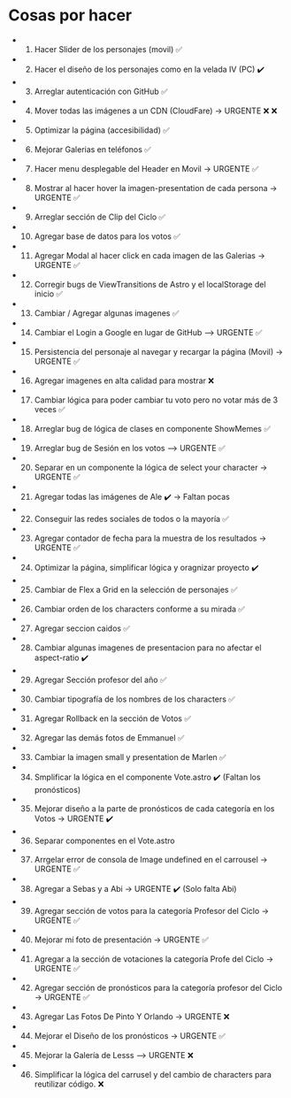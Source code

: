 # Cosas por hacer

-   1. Hacer Slider de los personajes (movil) ✅
-   2. Hacer el diseño de los personajes como en la velada IV (PC) ✔️
-   3. Arreglar autenticación con GitHub ✅
-   4. Mover todas las imágenes a un CDN (CloudFare) -> URGENTE ❌ ❌
-   5. Optimizar la página (accesibilidad) ✅
-   6. Mejorar Galerias en teléfonos ✅
-   7. Hacer menu desplegable del Header en Movil -> URGENTE ✅
-   8. Mostrar al hacer hover la imagen-presentation de cada persona -> URGENTE ✅
-   9. Arreglar sección de Clip del Ciclo ✅
-   10. Agregar base de datos para los votos ✅
-   11. Agregar Modal al hacer click en cada imagen de las Galerias -> URGENTE ✅
-   12. Corregir bugs de ViewTransitions de Astro y el localStorage del inicio ✅
-   13. Cambiar / Agregar algunas imagenes ✅
-   14. Cambiar el Login a Google en lugar de GitHub --> URGENTE ✅
-   15. Persistencia del personaje al navegar y recargar la página (Movil) -> URGENTE ✅
-   16. Agregar imagenes en alta calidad para mostrar ❌
-   17. Cambiar lógica para poder cambiar tu voto pero no votar más de 3 veces ✅
-   18. Arreglar bug de lógica de clases en componente ShowMemes ✅
-   19. Arreglar bug de Sesión en los votos --> URGENTE ✅
-   20. Separar en un componente la lógica de select your character -> URGENTE ✅
-   21. Agregar todas las imágenes de Ale ✔️ -> Faltan pocas
-   22. Conseguir las redes sociales de todos o la mayoría ✅
-   23. Agregar contador de fecha para la muestra de los resultados -> URGENTE ✅
-   24. Optimizar la página, simplificar lógica y oragnizar proyecto ✔️
-   25. Cambiar de Flex a Grid en la selección de personajes ✅
-   26. Cambiar orden de los characters conforme a su mirada ✅
-   27. Agregar seccion caidos ✅
-   28. Cambiar algunas imagenes de presentacion para no afectar el aspect-ratio ✔️
-   29. Agregar Sección profesor del año ✅
-   30. Cambiar tipografía de los nombres de los characters ✅
-   31. Agregar Rollback en la sección de Votos ✅
-   32. Agregar las demás fotos de Emmanuel ✅
-   33. Cambiar la imagen small y presentation de Marlen ✅
-   34. Smplificar la lógica en el componente Vote.astro ✔️ (Faltan los pronósticos)
-   35. Mejorar diseño a la parte de pronósticos de cada categoría en los Votos -> URGENTE ✔️
-   36. Separar componentes en el Vote.astro
-   37. Arrgelar error de consola de Image undefined en el carrousel -> URGENTE ✅
-   38. Agregar a Sebas y a Abi -> URGENTE ✔️ (Solo falta Abi)
-   39. Agregar sección de votos para la categoría Profesor del Ciclo -> URGENTE ✅
-   40. Mejorar mí foto de presentación -> URGENTE ✅
-   41. Agregar a la sección de votaciones la categoría Profe del Ciclo -> URGENTE ✅
-   42. Agregar sección de pronósticos para la categoría profesor del Ciclo -> URGENTE ✅
-   43. Agregar Las Fotos De Pinto Y Orlando -> URGENTE ❌
-   44. Mejorar el Diseño de los pronósticos -> URGENTE ✅
-   45. Mejorar la Galería de Lesss --> URGENTE ❌
-   46. Simplificar la lógica del carrusel y del cambio de characters para reutilizar código. ❌